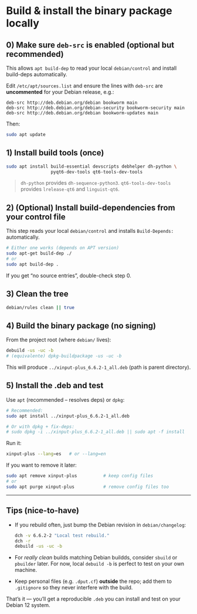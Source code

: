 # Build & install the binary package locally

## 0) Make sure `deb-src` is enabled (optional but recommended)

This allows `apt build-dep` to read your local `debian/control` and install build-deps automatically.

Edit `/etc/apt/sources.list` and ensure the lines with `deb-src` are **uncommented** for your Debian release, e.g.:

```
deb-src http://deb.debian.org/debian bookworm main
deb-src http://deb.debian.org/debian-security bookworm-security main
deb-src http://deb.debian.org/debian bookworm-updates main
```

Then:

```bash
sudo apt update
```

## 1) Install build tools (once)

```bash
sudo apt install build-essential devscripts debhelper dh-python \
                 pyqt6-dev-tools qt6-tools-dev-tools
```

> `dh-python` provides `dh-sequence-python3`.
> `qt6-tools-dev-tools` provides `lrelease-qt6` and `linguist-qt6`.

## 2) (Optional) Install build-dependencies from your control file

This step reads your local `debian/control` and installs `Build-Depends:` automatically.

```bash
# Either one works (depends on APT version)
sudo apt-get build-dep ./
# or
sudo apt build-dep .
```

If you get “no source entries”, double-check step 0.

## 3) Clean the tree

```bash
debian/rules clean || true
```

## 4) Build the **binary** package (no signing)

From the project root (where `debian/` lives):

```bash
debuild -us -uc -b
# (equivalente) dpkg-buildpackage -us -uc -b
```

This will produce `../xinput-plus_6.6.2-1_all.deb` (path is parent directory).

## 5) Install the .deb and test

Use `apt` (recommended – resolves deps) or `dpkg`:

```bash
# Recommended:
sudo apt install ../xinput-plus_6.6.2-1_all.deb

# Or with dpkg + fix-deps:
# sudo dpkg -i ../xinput-plus_6.6.2-1_all.deb || sudo apt -f install
```

Run it:

```bash
xinput-plus --lang=es   # or --lang=en
```

If you want to remove it later:

```bash
sudo apt remove xinput-plus          # keep config files
# or
sudo apt purge xinput-plus           # remove config files too
```

---

## Tips (nice-to-have)

* If you rebuild often, just bump the Debian revision in `debian/changelog`:

  ```bash
  dch -v 6.6.2-2 "Local test rebuild."
  dch -r
  debuild -us -uc -b
  ```

* For *really clean* builds matching Debian buildds, consider `sbuild` or `pbuilder` later. For now, local `debuild -b` is perfect to test on your own machine.

* Keep personal files (e.g. `.dput.cf`) **outside** the repo; add them to `.gitignore` so they never interfere with the build.

That’s it — you’ll get a reproducible `.deb` you can install and test on your Debian 12 system.

